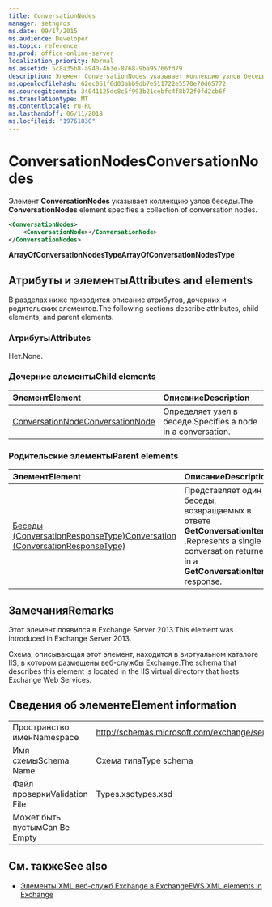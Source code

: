 ```yaml
---
title: ConversationNodes
manager: sethgros
ms.date: 09/17/2015
ms.audience: Developer
ms.topic: reference
ms.prod: office-online-server
localization_priority: Normal
ms.assetid: 5c8a35b8-a940-4b3e-8768-9ba95766fd79
description: Элемент ConversationNodes указывает коллекцию узлов беседы.
ms.openlocfilehash: 62ec061f6d03abb9db7e511722e5570e70d65772
ms.sourcegitcommit: 34041125dc8c5f993b21cebfc4f8b72f0fd2cb6f
ms.translationtype: MT
ms.contentlocale: ru-RU
ms.lasthandoff: 06/11/2018
ms.locfileid: "19761830"
---
```

# <a name="conversationnodes"></a><span data-ttu-id="830be-103">ConversationNodes</span><span class="sxs-lookup"><span data-stu-id="830be-103">ConversationNodes</span></span>

<span data-ttu-id="830be-104">Элемент **ConversationNodes** указывает коллекцию узлов беседы.</span><span class="sxs-lookup"><span data-stu-id="830be-104">The **ConversationNodes** element specifies a collection of conversation nodes.</span></span> 
  
```XML
<ConversationNodes>
    <ConversationNode></ConversationNode>
</ConversationNodes>
```

 <span data-ttu-id="830be-105">**ArrayOfConversationNodesType**</span><span class="sxs-lookup"><span data-stu-id="830be-105">**ArrayOfConversationNodesType**</span></span>
## <a name="attributes-and-elements"></a><span data-ttu-id="830be-106">Атрибуты и элементы</span><span class="sxs-lookup"><span data-stu-id="830be-106">Attributes and elements</span></span>

<span data-ttu-id="830be-107">В разделах ниже приводится описание атрибутов, дочерних и родительских элементов.</span><span class="sxs-lookup"><span data-stu-id="830be-107">The following sections describe attributes, child elements, and parent elements.</span></span>
  
### <a name="attributes"></a><span data-ttu-id="830be-108">Атрибуты</span><span class="sxs-lookup"><span data-stu-id="830be-108">Attributes</span></span>

<span data-ttu-id="830be-109">Нет.</span><span class="sxs-lookup"><span data-stu-id="830be-109">None.</span></span>
  
### <a name="child-elements"></a><span data-ttu-id="830be-110">Дочерние элементы</span><span class="sxs-lookup"><span data-stu-id="830be-110">Child elements</span></span>

|<span data-ttu-id="830be-111">**Элемент**</span><span class="sxs-lookup"><span data-stu-id="830be-111">**Element**</span></span>|<span data-ttu-id="830be-112">**Описание**</span><span class="sxs-lookup"><span data-stu-id="830be-112">**Description**</span></span>|
|:-----|:-----|
|[<span data-ttu-id="830be-113">ConversationNode</span><span class="sxs-lookup"><span data-stu-id="830be-113">ConversationNode</span></span>](conversationnode.md) <br/> |<span data-ttu-id="830be-114">Определяет узел в беседе.</span><span class="sxs-lookup"><span data-stu-id="830be-114">Specifies a node in a conversation.</span></span>  <br/> |
   
### <a name="parent-elements"></a><span data-ttu-id="830be-115">Родительские элементы</span><span class="sxs-lookup"><span data-stu-id="830be-115">Parent elements</span></span>

|<span data-ttu-id="830be-116">**Элемент**</span><span class="sxs-lookup"><span data-stu-id="830be-116">**Element**</span></span>|<span data-ttu-id="830be-117">**Описание**</span><span class="sxs-lookup"><span data-stu-id="830be-117">**Description**</span></span>|
|:-----|:-----|
|[<span data-ttu-id="830be-118">Беседы (ConversationResponseType)</span><span class="sxs-lookup"><span data-stu-id="830be-118">Conversation (ConversationResponseType)</span></span>](conversation-conversationresponsetype.md) <br/> |<span data-ttu-id="830be-119">Представляет один беседы, возвращаемых в ответе **GetConversationItems** .</span><span class="sxs-lookup"><span data-stu-id="830be-119">Represents a single conversation returned in a **GetConversationItems** response.</span></span>  <br/> |
   
## <a name="remarks"></a><span data-ttu-id="830be-120">Замечания</span><span class="sxs-lookup"><span data-stu-id="830be-120">Remarks</span></span>

<span data-ttu-id="830be-121">Этот элемент появился в Exchange Server 2013.</span><span class="sxs-lookup"><span data-stu-id="830be-121">This element was introduced in Exchange Server 2013.</span></span>
  
<span data-ttu-id="830be-122">Схема, описывающая этот элемент, находится в виртуальном каталоге IIS, в котором размещены веб-службы Exchange.</span><span class="sxs-lookup"><span data-stu-id="830be-122">The schema that describes this element is located in the IIS virtual directory that hosts Exchange Web Services.</span></span>
  
## <a name="element-information"></a><span data-ttu-id="830be-123">Сведения об элементе</span><span class="sxs-lookup"><span data-stu-id="830be-123">Element information</span></span>

|||
|:-----|:-----|
|<span data-ttu-id="830be-124">Пространство имен</span><span class="sxs-lookup"><span data-stu-id="830be-124">Namespace</span></span>  <br/> |http://schemas.microsoft.com/exchange/services/2006/types  <br/> |
|<span data-ttu-id="830be-125">Имя схемы</span><span class="sxs-lookup"><span data-stu-id="830be-125">Schema Name</span></span>  <br/> |<span data-ttu-id="830be-126">Схема типа</span><span class="sxs-lookup"><span data-stu-id="830be-126">Type schema</span></span>  <br/> |
|<span data-ttu-id="830be-127">Файл проверки</span><span class="sxs-lookup"><span data-stu-id="830be-127">Validation File</span></span>  <br/> |<span data-ttu-id="830be-128">Types.xsd</span><span class="sxs-lookup"><span data-stu-id="830be-128">types.xsd</span></span>  <br/> |
|<span data-ttu-id="830be-129">Может быть пустым</span><span class="sxs-lookup"><span data-stu-id="830be-129">Can Be Empty</span></span>  <br/> ||
   
## <a name="see-also"></a><span data-ttu-id="830be-130">См. также</span><span class="sxs-lookup"><span data-stu-id="830be-130">See also</span></span>



- [<span data-ttu-id="830be-131">Элементы XML веб-служб Exchange в Exchange</span><span class="sxs-lookup"><span data-stu-id="830be-131">EWS XML elements in Exchange</span></span>](ews-xml-elements-in-exchange.md)

